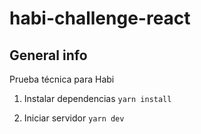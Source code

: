 # habi-challenge-react

## General info

Prueba técnica para Habi

1. Instalar dependencias
   ```yarn install```

2. Iniciar servidor
   ```yarn dev```
